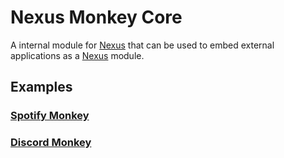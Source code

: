 # Nexus Monkey Core

A internal module for [Nexus](https://github.com/aarontburn/nexus-core) that can be used to embed external applications as a [Nexus](https://github.com/aarontburn/nexus-core) module.

## Examples
### [Spotify Monkey](https://github.com/aarontburn/nexus-spotify-monkey)
### [Discord Monkey](https://github.com/aarontburn/nexus-discord-monkey)
